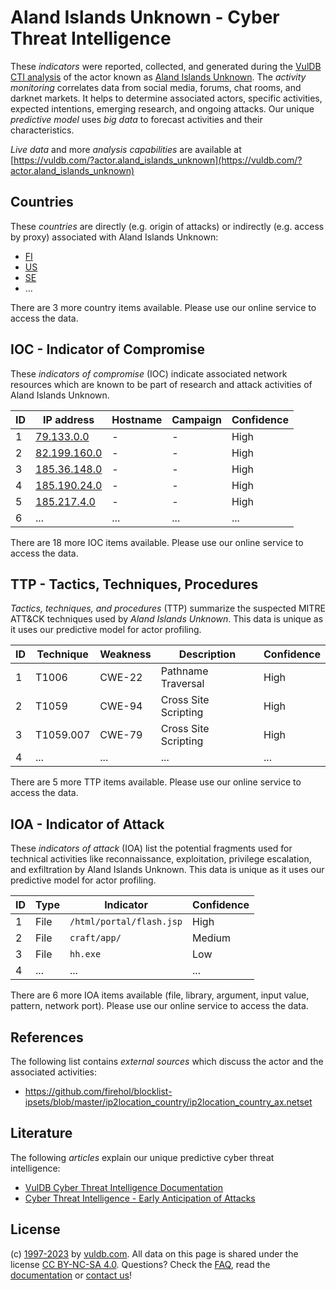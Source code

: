 # Aland Islands Unknown - Cyber Threat Intelligence

These _indicators_ were reported, collected, and generated during the [VulDB CTI analysis](https://vuldb.com/?kb.cti) of the actor known as [Aland Islands Unknown](https://vuldb.com/?actor.aland_islands_unknown). The _activity monitoring_ correlates data from social media, forums, chat rooms, and darknet markets. It helps to determine associated actors, specific activities, expected intentions, emerging research, and ongoing attacks. Our unique _predictive model_ uses _big data_ to forecast activities and their characteristics.

_Live data_ and more _analysis capabilities_ are available at [https://vuldb.com/?actor.aland_islands_unknown](https://vuldb.com/?actor.aland_islands_unknown)

## Countries

These _countries_ are directly (e.g. origin of attacks) or indirectly (e.g. access by proxy) associated with Aland Islands Unknown:

* [FI](https://vuldb.com/?country.fi)
* [US](https://vuldb.com/?country.us)
* [SE](https://vuldb.com/?country.se)
* ...

There are 3 more country items available. Please use our online service to access the data.

## IOC - Indicator of Compromise

These _indicators of compromise_ (IOC) indicate associated network resources which are known to be part of research and attack activities of Aland Islands Unknown.

ID | IP address | Hostname | Campaign | Confidence
-- | ---------- | -------- | -------- | ----------
1 | [79.133.0.0](https://vuldb.com/?ip.79.133.0.0) | - | - | High
2 | [82.199.160.0](https://vuldb.com/?ip.82.199.160.0) | - | - | High
3 | [185.36.148.0](https://vuldb.com/?ip.185.36.148.0) | - | - | High
4 | [185.190.24.0](https://vuldb.com/?ip.185.190.24.0) | - | - | High
5 | [185.217.4.0](https://vuldb.com/?ip.185.217.4.0) | - | - | High
6 | ... | ... | ... | ...

There are 18 more IOC items available. Please use our online service to access the data.

## TTP - Tactics, Techniques, Procedures

_Tactics, techniques, and procedures_ (TTP) summarize the suspected MITRE ATT&CK techniques used by _Aland Islands Unknown_. This data is unique as it uses our predictive model for actor profiling.

ID | Technique | Weakness | Description | Confidence
-- | --------- | -------- | ----------- | ----------
1 | T1006 | CWE-22 | Pathname Traversal | High
2 | T1059 | CWE-94 | Cross Site Scripting | High
3 | T1059.007 | CWE-79 | Cross Site Scripting | High
4 | ... | ... | ... | ...

There are 5 more TTP items available. Please use our online service to access the data.

## IOA - Indicator of Attack

These _indicators of attack_ (IOA) list the potential fragments used for technical activities like reconnaissance, exploitation, privilege escalation, and exfiltration by Aland Islands Unknown. This data is unique as it uses our predictive model for actor profiling.

ID | Type | Indicator | Confidence
-- | ---- | --------- | ----------
1 | File | `/html/portal/flash.jsp` | High
2 | File | `craft/app/` | Medium
3 | File | `hh.exe` | Low
4 | ... | ... | ...

There are 6 more IOA items available (file, library, argument, input value, pattern, network port). Please use our online service to access the data.

## References

The following list contains _external sources_ which discuss the actor and the associated activities:

* https://github.com/firehol/blocklist-ipsets/blob/master/ip2location_country/ip2location_country_ax.netset

## Literature

The following _articles_ explain our unique predictive cyber threat intelligence:

* [VulDB Cyber Threat Intelligence Documentation](https://vuldb.com/?kb.cti)
* [Cyber Threat Intelligence - Early Anticipation of Attacks](https://www.scip.ch/en/?labs.20201022)

## License

(c) [1997-2023](https://vuldb.com/?kb.changelog) by [vuldb.com](https://vuldb.com/?kb.about). All data on this page is shared under the license [CC BY-NC-SA 4.0](https://creativecommons.org/licenses/by-nc-sa/4.0/). Questions? Check the [FAQ](https://vuldb.com/?kb.faq), read the [documentation](https://vuldb.com/?kb) or [contact us](https://vuldb.com/?contact)!
